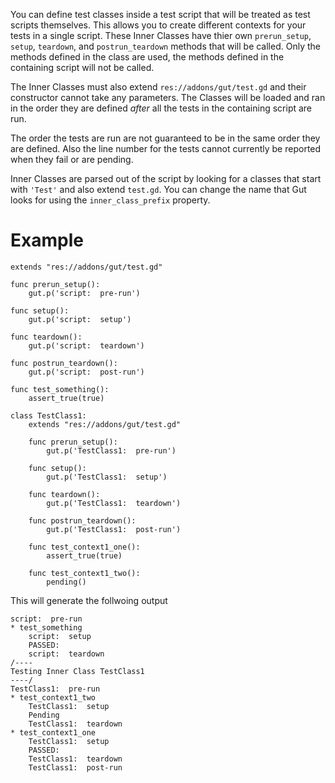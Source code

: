 You can define test classes inside a test script that will be treated as test scripts themselves.  This allows you to create different contexts for your tests in a single script.  These Inner Classes have thier own `prerun_setup`, `setup`, `teardown`, and `postrun_teardown` methods that will be called.  Only the methods defined in the class are used, the methods defined in the containing script will not be called.

The Inner Classes must also extend `res://addons/gut/test.gd` and their constructor cannot take any parameters.  The Classes will be loaded and ran in the order they are defined _after_ all the tests in the containing script are run.

The order the tests are run are not guaranteed to be in the same order they are defined.  Also the line number for the tests cannot currently be reported when they fail or are pending.

Inner Classes are parsed out of the script by looking for a classes that start with `'Test'` and also extend `test.gd`.  You can change the name that Gut looks for using the `inner_class_prefix` property.

# Example

```
extends "res://addons/gut/test.gd"

func prerun_setup():
	gut.p('script:  pre-run')

func setup():
	gut.p('script:  setup')

func teardown():
	gut.p('script:  teardown')

func postrun_teardown():
	gut.p('script:  post-run')

func test_something():
	assert_true(true)

class TestClass1:
	extends "res://addons/gut/test.gd"

	func prerun_setup():
		gut.p('TestClass1:  pre-run')

	func setup():
		gut.p('TestClass1:  setup')

	func teardown():
		gut.p('TestClass1:  teardown')

	func postrun_teardown():
		gut.p('TestClass1:  post-run')

	func test_context1_one():
		assert_true(true)

	func test_context1_two():
		pending()

  ```
This will generate the follwoing output
```
script:  pre-run
* test_something
    script:  setup
    PASSED:
    script:  teardown
/----
Testing Inner Class TestClass1
----/
TestClass1:  pre-run
* test_context1_two
    TestClass1:  setup
    Pending
    TestClass1:  teardown
* test_context1_one
    TestClass1:  setup
    PASSED:
    TestClass1:  teardown
    TestClass1:  post-run
```
